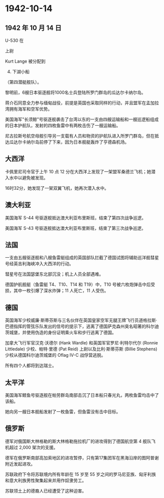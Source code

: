 # 1942-10-14

## 1942 年 10 月 14 日

U-530 在

上尉

Kurt Lange 被分配到

4.  下湖小船

（第四潜艇舰队）。

黎明前，6艘日本驱逐舰将1000名士兵登陆所罗门群岛的瓜达尔卡纳尔岛。

蒋介石同意全力参与缅甸战役，前提是英国也采取同样的行动，并且盟军在孟加拉湾拥有海军和空军优势。

美国海军"长须鲸"号驱逐舰袭击了台湾以东的一支由四艘运输船和一艘巡逻船组成的日本护航队，发射的四枚鱼雷中有两枚击伤了一艘运输船。

尼古拉斯号航空母舰引导另一支载有人员和物资的护航队进入所罗门群岛，但在抵达瓜达尔卡纳尔岛前停了下来，因为日本舰艇轰炸了亨德森机场。

## 大西洋

卡佩里尼司令官于上午 10 点 12
分在大西洋上发现了一架盟军桑德兰飞机；她潜入水中以避免被发现。

16时32分，她发现了一架双翼飞机，她再次潜入水中。

## 澳大利亚

美国海军 S-44 号驱逐舰抵达澳大利亚布里斯班，结束了第四次战争巡逻。

美国海军 S-43 号驱逐舰抵达澳大利亚布里斯班，结束了第三次战争巡逻。

## 法国

一支由五艘驱逐舰和八艘鱼雷艇组成的英国部队拦截了德国试图将辅助巡洋舰彗星号经英吉利海峡冲入大西洋的行动。

彗星号在法国瑟堡东北部沉没；机上人员全部遇难。

德国护航舰艇（鱼雷艇 T4、T10、T14 和 T19）中，T10
号被六枚炮弹击中后受损，其中一枚引爆了深水炸弹；11 人死亡，11 人受伤。

## 德国

英国海军少校威廉·斯蒂芬斯与三名伙伴在英国皇家空军无腿王牌飞行员道格拉斯·巴德指挥的管弦乐队发出的信号的提示下，逃离了德国萨克森州臭名昭著的科尔迪茨城堡，并使用伪造的身份证明乘火车和步行逃离了德国。

加拿大飞行军官汉克·沃德尔 (Hank Wardle) 和英国军官罗尼·利特尔代尔
(Ronnie Littledale) 少校、帕特·里德 (Pat Reid) 上尉以及比利·斯蒂芬斯
(Billie Stephens) 少校从德国科尔迪茨城堡的 Oflag IV-C 战俘营逃脱。

所有四个人都将到达瑞士。

## 太平洋

美国海军鲣鱼号驱逐舰在帕劳群岛南部击沉了日本船只春光丸，两枚鱼雷均击中了该船。

她向另一艘日本舰船发射了一枚鱼雷，但鱼雷没有击中目标。

## 俄罗斯

德军对俄国斯大林格勒的斯大林格勒拖拉机厂的进攻得到了德国航空第 4
舰队飞机超过 2,000 架次的支援。

德军在俄罗斯南部高加索地区的进攻暂停，只有第17集团军在黑海沿岸的图阿普谢附近发起进攻。

苏联政府下令将苏联境内所有年龄在 15 岁至 55
岁之间的罗马尼亚族、匈牙利族和意大利族男性聚集起来并用作奴隶劳工。

苏联领土上的德裔人已经遭受了这种迫害。

